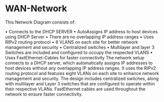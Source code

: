 # WAN-Network

This Network Diagram consists of:

•	Connects to the DHCP SERVER
•	AutoAssigns IP address to host devices using DHCP Server
•	There are no overlapping IP address ranges
•	Uses RIPv2 routing protocol
•	8 VLANS on each site for better network management and security
•	Centralized switches 
•	Multilayer and layer 3 Switches are included and configured to occupy the respected VLANS
•	Uses FastEthernet-Cables for faster connectivity
The network setup connects to a DHCP server, which automatically assigns IP addresses to host devices without any overlapping IP address ranges. It uses the RIPv2 routing protocol and features eight VLANs on each site to enhance network management and security. The design includes centralized switches, along with multilayer and Layer 3 switches that are configured to operate within their respective VLANs. FastEthernet cables are used throughout the network to ensure faster connectivity.
